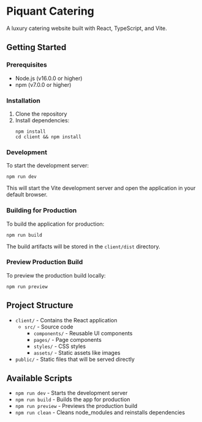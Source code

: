 # Piquant Catering

A luxury catering website built with React, TypeScript, and Vite.

## Getting Started

### Prerequisites

- Node.js (v16.0.0 or higher)
- npm (v7.0.0 or higher)

### Installation

1. Clone the repository
2. Install dependencies:
   ```
   npm install
   cd client && npm install
   ```

### Development

To start the development server:

```
npm run dev
```

This will start the Vite development server and open the application in your default browser.

### Building for Production

To build the application for production:

```
npm run build
```

The build artifacts will be stored in the `client/dist` directory.

### Preview Production Build

To preview the production build locally:

```
npm run preview
```

## Project Structure

- `client/` - Contains the React application
  - `src/` - Source code
    - `components/` - Reusable UI components
    - `pages/` - Page components
    - `styles/` - CSS styles
    - `assets/` - Static assets like images
- `public/` - Static files that will be served directly

## Available Scripts

- `npm run dev` - Starts the development server
- `npm run build` - Builds the app for production
- `npm run preview` - Previews the production build
- `npm run clean` - Cleans node_modules and reinstalls dependencies 